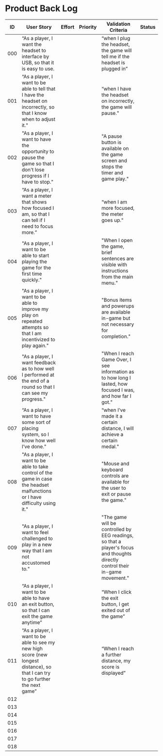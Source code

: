 # Product Back Log 

|ID  | User Story | Effort | Priority | Validation Criteria | Status |
|----|------------|--------|----------|---------------------|--------|
|000 |  “As a player, I want the headset to interface by USB, so that it is easy to use. |        |          |“when I plug the headset, the game will tell me if the headset is plugged in”|        |
|001 | “As a player, I want to be able to tell that I have the headset on incorrectly, so that I know when to adjust it."|        |          | “when I have the headset on incorrectly, the game will pause." |        |
|002 | "As a player, I want to have the opportunity to pause the game so that I don't lose progress if I have to stop." |        |          | "A pause button is available on the game screen and stops the timer and game play." |        |
|003 | “As a player, I want a meter that shows how focused I am, so that I can tell if I need to focus more.” |        |          | “when I am more focused, the meter goes up." |        |
|004 | "As a player, I want to be able to start playing the game for the first time quickly."  |        |          | "When I open the game, brief sentences are visible with instructions from the main menu." |        |
|005 | "As a player, I want to be able to improve my play on repeated attempts so that I am incentivized to play again." |        |          |"Bonus items and powerups are available in-game but not necessary for completion."|        |
|006 |"As a player, I want feedback as to how well I performed at the end of a round so that I can see my progress."|        |          |"When I reach Game Over, I see information as to how long I lasted, how focused I was, and how far I got."|        |
|007 |“As a player, I want to have some sort of placing system, so I know how well I’ve done."|        |          | “when I’ve made it a certain distance, I will achieve a certain medal." |        |
|008 |"As a player, I want to be able to take control of the game in case the headset malfunctions or I have difficulty using it." |        |          |"Mouse and keyboard controls are available for the user to exit or pause the game."|        |
|009 |"As a player, I want to feel challenged to play in a new way that I am not accustomed to." |        |          | "The game will be controlled by EEG readings, so that a player's focus and thoughts directly control their in-game movement."    |        |
|010 | “As a player, I want to be able to have an exit button, so that I can exit the game anytime”|        |          |“When I click the exit button, I get exited out of the game”|        |
|011 |“As a player, I want to be able to see my new high score (new longest distance), so that I can try to go further the next game” |        |          |“When I reach a further distance, my score is displayed” |  
|012 |            |        |          |                     |        |
|013 |            |        |          |                     |        |
|014 |            |        |          |                     |        |
|015 |            |        |          |                     |        |
|016 |            |        |          |                     |        |
|017 |            |        |          |                     |        |
|018 |            |        |          |                     |        |


